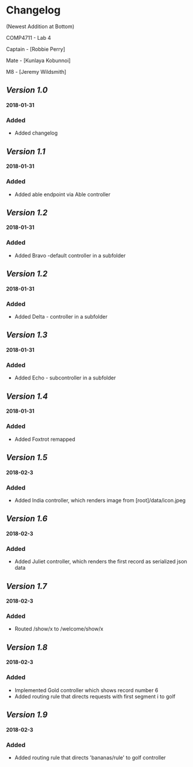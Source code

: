 # Changelog 
(Newest Addition at Bottom)

COMP4711 - Lab 4

Captain - [Robbie Perry]

Mate - [Kunlaya Kobunnoi]

M8 - [Jeremy Wildsmith]

## *Version 1.0*
#### 2018-01-31 
### Added
- Added changelog

## *Version 1.1*
#### 2018-01-31 
### Added
- Added able endpoint via Able controller

## *Version 1.2*
#### 2018-01-31 
### Added
- Added Bravo -default controller in a subfolder

## *Version 1.2*
#### 2018-01-31 
### Added
- Added Delta - controller in a subfolder

## *Version 1.3*
#### 2018-01-31 
### Added
- Added Echo - subcontroller in a subfolder

## *Version 1.4*
#### 2018-01-31 
### Added
- Added Foxtrot remapped

## *Version 1.5*
#### 2018-02-3
### Added
- Added India controller, which renders image from [root]/data/icon.jpeg

## *Version 1.6*
#### 2018-02-3
### Added
- Added Juliet controller, which renders the first record as serialized json data

## *Version 1.7*
#### 2018-02-3
### Added
- Routed /show/x to /welcome/show/x


## *Version 1.8*
#### 2018-02-3
### Added
- Implemented Gold controller which shows record number 6
- Added routing rule that directs requests with first segment i to golf

## *Version 1.9*
#### 2018-02-3
### Added
- Added routing rule that directs 'bananas/rule' to golf controller
